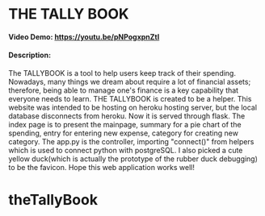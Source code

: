 # THE TALLY BOOK
#### Video Demo:  https://youtu.be/pNPogxpnZtI
#### Description:
The TALLYBOOK is a tool to help users keep track of their spending. Nowadays, many things we dream about require a lot of
financial assets; therefore, being able to manage one's finance is a key capability that everyone needs to learn. THE TALLYBOOK is created to be a helper. This website was intended to be hosting on heroku hosting server, but the local database disconnects from heroku. Now it is served through flask. The index page is to present the mainpage, summary for a pie chart of the spending,
entry for entering new expense, category for creating new category. The app.py is the controller, importing "connect()" from helpers which is used to connect python with postgreSQL. I also picked a cute yellow duck(which is actually the prototype of the rubber duck debugging) to be the favicon. Hope this web application works well! 
# theTallyBook
